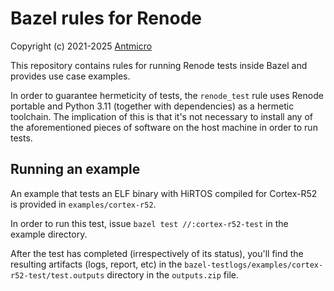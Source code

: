 # Bazel rules for Renode

Copyright (c) 2021-2025 [Antmicro](https://www.antmicro.com/)

This repository contains rules for running Renode tests inside Bazel and provides use case examples.

In order to guarantee hermeticity of tests, the ``renode_test`` rule uses Renode portable and Python 3.11 (together with dependencies) as a hermetic toolchain.
The implication of this is that it's not necessary to install any of the aforementioned pieces of software on the host machine in order to run tests.

## Running an example

An example that tests an ELF binary with HiRTOS compiled for Cortex-R52 is provided in `examples/cortex-r52`.

In order to run this test, issue `bazel test //:cortex-r52-test` in the example directory.

After the test has completed (irrespectively of its status), you'll find the resulting artifacts (logs, report, etc) in the `bazel-testlogs/examples/cortex-r52-test/test.outputs` directory in the `outputs.zip` file.
